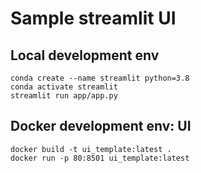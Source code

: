 # Sample streamlit UI

## Local development env

```
conda create --name streamlit python=3.8
conda activate streamlit
streamlit run app/app.py 
```

## Docker development env: UI

```
docker build -t ui_template:latest .
docker run -p 80:8501 ui_template:latest
```

